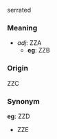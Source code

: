 serrated
### Meaning
+ _adj_: ZZA
    + __eg__: ZZB

### Origin

ZZC

### Synonym

__eg__: ZZD

+ ZZE


